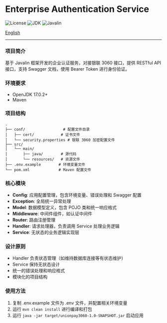 # Enterprise Authentication Service

![License](https://img.shields.io/badge/license-Apache%202.0-blue.svg)
![JDK](https://img.shields.io/badge/JDK-17-green.svg)
![Javalin](https://img.shields.io/badge/Javalin-Latest-orange.svg)

[English](readme.en.md)

---

### 项目简介
基于 Javalin 框架开发的企业认证服务，对接银联 3060 接口，提供 RESTful API 接口，支持 Swagger 文档，使用 Bearer Token 进行身份验证。

### 环境要求
- OpenJDK 17.0.2+
- Maven

### 项目结构
```
.
├── conf/                 # 配置文件目录
│   ├── cert/            # 证书文件
│   └── security.properties # 银联 3060 加密配置文件
├── src/
│   └── main/
│       ├── java/        # 源代码
│       └── resources/   # 资源文件
├── .env.example        # 环境变量文件
└── pom.xml             # Maven 配置文件
```

### 核心模块
- **Config**: 应用配置管理，包含环境变量、错误处理和 Swagger 配置
- **Exception**: 全局统一异常处理
- **Model**: 数据模型定义，包含 POJO 类和统一响应格式
- **Middleware**: 中间件组件，如认证中间件
- **Router**: 路由注册管理
- **Handler**: 请求处理器，负责调用 Service 处理业务逻辑
- **Service**: 无状态的业务逻辑实现层

### 设计原则
- Handler 负责状态管理（如维持数据库连接等有状态维护）
- Service 保持无状态设计
- 统一的错误处理和响应格式
- 模块化的项目结构

### 使用方法
1. 复制 .env.example 文件为 .env 文件，并配置相关环境变量
2. 运行 `mvn clean install` 进行编译和打包
3. 运行 `java -jar target/unionpay3060-1.0-SNAPSHOT.jar` 启动应用
